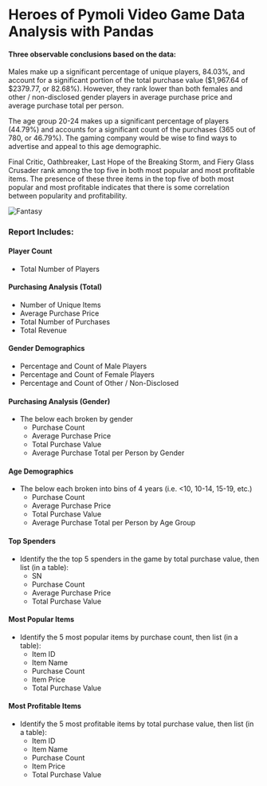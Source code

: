 # Heroes of Pymoli Video Game Data Analysis with Pandas


#### Three observable conclusions based on the data:

Males make up a significant percentage of unique players, 84.03%, and account for a significant portion of the total purchase value ($1,967.64 of $2379.77, or 82.68%). However, they rank lower than both females and other / non-disclosed gender players in average purchase price and average purchase total per person.

The age group 20-24 makes up a significant percentage of players (44.79%) and accounts for a significant count of the purchases (365 out of 780, or 46.79%). The gaming company would be wise to find ways to advertise and appeal to this age demographic.

Final Critic, Oathbreaker, Last Hope of the Breaking Storm, and Fiery Glass Crusader rank among the top five in both most popular and most profitable items. The presence of these three items in the top five of both most popular and most profitable indicates that there is some correlation between popularity and profitability.

![Fantasy](Images/Fantasy.png)

### Report Includes:

#### Player Count

* Total Number of Players

#### Purchasing Analysis (Total)

* Number of Unique Items
* Average Purchase Price
* Total Number of Purchases
* Total Revenue

#### Gender Demographics

* Percentage and Count of Male Players
* Percentage and Count of Female Players
* Percentage and Count of Other / Non-Disclosed

#### Purchasing Analysis (Gender)

* The below each broken by gender
  * Purchase Count
  * Average Purchase Price
  * Total Purchase Value
  * Average Purchase Total per Person by Gender

#### Age Demographics

* The below each broken into bins of 4 years (i.e. &lt;10, 10-14, 15-19, etc.)
  * Purchase Count
  * Average Purchase Price
  * Total Purchase Value
  * Average Purchase Total per Person by Age Group

#### Top Spenders

* Identify the the top 5 spenders in the game by total purchase value, then list (in a table):
  * SN
  * Purchase Count
  * Average Purchase Price
  * Total Purchase Value

#### Most Popular Items

* Identify the 5 most popular items by purchase count, then list (in a table):
  * Item ID
  * Item Name
  * Purchase Count
  * Item Price
  * Total Purchase Value

#### Most Profitable Items

* Identify the 5 most profitable items by total purchase value, then list (in a table):
  * Item ID
  * Item Name
  * Purchase Count
  * Item Price
  * Total Purchase Value

